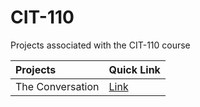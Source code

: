 # CIT-110
Projects associated with the CIT-110 course


| Projects | Quick Link |
| :--- | :--- |
| The Conversation | <a href="#the-conversation">Link</a> |
